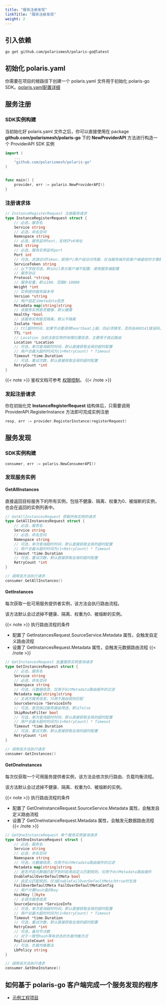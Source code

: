 ```yaml
---
title: "服务注册发现"
linkTitle: "服务注册发现"
weight: 2
---
```


## 引入依赖

```
go get github.com/polarismesh/polaris-go@latest
```

## 初始化 polaris.yaml

你需要在项目的根路径下创建一个 polaris.yaml 文件用于初始化 polaris-go SDK。[polaris.yaml配置详细](https://github.com/polarismesh/polaris-go/blob/main/polaris.yaml)

## 服务注册

### SDK实例构建

当初始化好 polaris.yaml 文件之后，你可以直接使用在 package **github.com/polarismesh/polaris-go** 下的 **NewProviderAPI** 方法进行构造一个 ProviderAPI SDK 实例

```go
import (
    ...
	"github.com/polarismesh/polaris-go"
)


func main() {
    provider, err := polaris.NewProviderAPI()
}
```

### 注册请求体

```go
// InstanceRegisterRequest 注册服务请求
type InstanceRegisterRequest struct {
	// 必选，服务名
	Service string
	// 必选，命名空间
	Namespace string
	// 必选，服务监听host，支持IPv6地址
	Host string
	// 必选，服务实例监听port
	Port int
	// 可选，资源访问Token，即用户/用户组访问凭据，仅当服务端开启客户端鉴权时才需配置
	ServiceToken string
	// 以下字段可选，默认nil表示客户端不配置，使用服务端配置
	// 服务协议
	Protocol *string
	// 服务权重，默认100，范围0-10000
	Weight *int
	// 实例提供服务版本号
	Version *string
	// 用户自定义metadata信息
	Metadata map[string]string
	// 该服务实例是否健康，默认健康
	Healthy *bool
	// 该服务实例是否隔离，默认不隔离
	Isolate *bool
	// ttl超时时间，如果节点要调用heartbeat上报，则必须填写，否则会400141错误码，单位：秒
	TTL *int
    // Location 当前注册实例的地理位置信息，主要用于就近路由
	Location *Location
	// 可选，单次查询超时时间，默认直接获取全局的超时配置
	// 用户总最大超时时间为(1+RetryCount) * Timeout
	Timeout *time.Duration
	// 可选，重试次数，默认直接获取全局的超时配置
	RetryCount *int
}
```

{{< note >}}
鉴权文档可参考 [权限控制](/docs/使用指南/控制台使用/权限控制/)。
{{< /note >}}

### 发起注册请求

你在初始化完 **InstanceRegisterRequest** 结构体后，只需要调用 ProviderAPI.RegisterInstance 方法即可完成实例注册

```go
resp, err := provider.RegisterInstance(registerRequest)
```

## 服务发现


### SDK实例构建

```go
consumer, err := polaris.NewConsumerAPI()
```

### 发现服务实例

#### GetAllInstances

直接返回目标服务下的所有实例，包括不健康、隔离、权重为0、被熔断的实例，也会在返回的实例列表中。

```go
// GetAllInstancesRequest 获取所有实例的请求
type GetAllInstancesRequest struct {
	// 必选，服务名
	Service string
	// 必选，命名空间
	Namespace string
	// 可选，单次查询超时时间，默认直接获取全局的超时配置
	// 用户总最大超时时间为(1+RetryCount) * Timeout
	Timeout *time.Duration
	// 可选，重试次数，默认直接获取全局的超时配置
	RetryCount *int
}

// 调用该方法执行请求
consumer.GetAllInstances()
```

#### GetInstances

每次获取一批可用服务提供者实例，该方法会执行路由流程。

该方法默认会过滤掉不健康、隔离、权重为0、被熔断的实例。

{{< note >}} 
执行路由流程的条件
- 配置了 GetInstancesRequest.SourceService.Metadata 属性，会触发自定义路由流程
- 设置了 GetInstancesRequest.Metadata 属性，会触发元数据路由流程
{{< /note >}}

```go
// GetInstancesRequest 批量服务实例查询请求
type GetInstancesRequest struct {
	// 必选，服务名
	Service string
	// 必选，命名空间
	Namespace string
	// 可选，元数据信息，仅用于dstMetadata路由插件的过滤
	Metadata map[string]string
	// 主调方服务信息，只用于路由规则匹配
	SourceService *ServiceInfo
	// 可选，是否跳过服务路由筛选，默认false
	SkipRouteFilter bool
	// 可选，单次查询超时时间，默认直接获取全局的超时配置
	// 用户总最大超时时间为(1+RetryCount) * Timeout
	Timeout *time.Duration
	// 可选，重试次数，默认直接获取全局的超时配置
	RetryCount *int
}

// 调用该方法执行请求
consumer.GetInstances()
```

#### GetOneInstances

每次仅获取一个可用服务提供者实例，该方法会依次执行路由、负载均衡流程。

该方法默认会过滤掉不健康、隔离、权重为0、被熔断的实例。

{{< note >}} 
执行路由流程的条件
- 配置了 GetOneInstanceRequest.SourceService.Metadata 属性，会触发自定义路由流程
- 设置了 GetOneInstanceRequest.Metadata 属性，会触发元数据路由流程
{{< /note >}}

```go
// GetOneInstanceRequest 单个服务实例查询请求
type GetOneInstanceRequest struct {
	// 必选，服务名
	Service string
	// 必选，命名空间
	Namespace string
	// 可选，元数据信息，仅用于dstMetadata路由插件的过滤
	Metadata map[string]string
	// 是否开启元数据匹配不到时启用自定义匹配规则，仅用于dstMetadata路由插件
	EnableFailOverDefaultMeta bool
	// 自定义匹配规则，仅当EnableFailOverDefaultMeta为true时生效
	FailOverDefaultMeta FailOverDefaultMetaConfig
	// 用户计算hash值的key
	HashKey []byte
	// 主调方服务信息
	SourceService *ServiceInfo
	// 可选，单次查询超时时间，默认直接获取全局的超时配置
	// 用户总最大超时时间为(1+RetryCount) * Timeout
	Timeout *time.Duration
	// 可选，重试次数，默认直接获取全局的超时配置
	RetryCount *int
	// 可选，备份节点数
	// 对于一致性hash等有状态的负载均衡方式
	ReplicateCount int
	// 可选，负载均衡算法
	LbPolicy string
}

// 调用该方法执行请求
consumer.GetOneInstance()
```


## 如何基于 polaris-go 客户端完成一个服务发现的程序

- [示例工程项目](https://github.com/polarismesh/polaris-go/tree/main/examples/quickstart)

